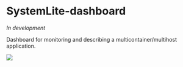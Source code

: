# SystemLite-dashboard

*In development*

Dashboard for monitoring and describing a multicontainer/multihost application.

![](http://i.imgur.com/95GK0jf.png)
